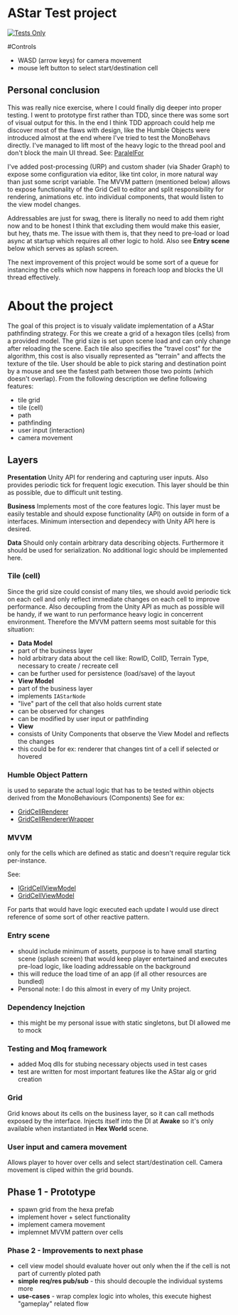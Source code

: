 # AStar Test project
[![Tests Only](https://github.com/martin-obert/a-star-test/actions/workflows/run_tests.yml/badge.svg?event=push)](https://github.com/martin-obert/a-star-test/actions/workflows/run_tests.yml)

#Controls
- WASD (arrow keys) for camera movement
- mouse left button to select start/destination cell

## Personal conclusion
This was really nice exercise, where I could finally dig deeper into proper testing. I went to prototype first rather than TDD, since there was some sort of visual output for this.
In the end I think TDD approach could help me discover most of the flaws with design, like the Humble Objects were introduced almost at the end where I've tried to test the MonoBehavs directly.
I've managed to lift most of the heavy logic to the thread pool and don't block the main UI thread. See: [ParalelFor](https://github.com/martin-obert/a-star-test/blob/35e579da3461ad2d9f75ea1712991ccbf3a377c0/AStartUnity/Assets/Scripts/Runtime/Grid/GridGenerator.cs#L21)

I've added post-processing (URP) and custom shader (via Shader Graph) to expose some configuration via editor, like tint color, in more natural way than just some script variable.
The MVVM pattern (mentioned below) allows to expose functionality of the Grid Cell to editor and split responsibility for rendering, animations etc. into individual components, that would listen to the view model changes.

Addressables are just for swag, there is literally no need to add them right now and to be honest I think that excluding them would make this easier, but hey, thats me. The issue with them is, that they need to pre-load or load async at startup which requires all other logic to hold. Also see **Entry scene** below which serves as splash screen.

The next improvement of this project would be some sort of a queue for instancing the cells which now happens in foreach loop and blocks the UI thread effectively.

# About the project

The goal of this project is to visualy validate implementation of a AStar pathfinding strategy. For this we create a grid of a hexagon tiles (cells) from a provided model. The grid size is set upon scene load and can only change after reloading the scene. Each tile also specifies the "travel cost" for the algorithm, this cost is also visually represented as "terrain" and affects the texture of the tile. User should be able to pick staring and destination point by a mouse and see the fastest path between those two points (which doesn't overlap).
From the following description we define following features:
- tile grid
- tile (cell)
- path
- pathfinding
- user input (interaction)
- camera movement


## Layers
**Presentation** Unity API for rendering and capturing user inputs. Also provides periodic tick for frequent logic execution. This layer should be thin as possible, due to difficult unit testing.

**Business** Implements most of the core features logic. This layer must be easily testable and should expose functionality (API) on outside in form of a interfaces. Minimum intersection and dependecy with Unity API here is desired.

**Data** Should only contain arbitrary data describing objects. Furthermore it should be used for serialization. No additional logic should be implemented here.

### Tile (cell)
Since the grid size could consist of many tiles, we should avoid periodic tick on each cell and only reflect immediate changes on each cell to improve performance. Also decoupling from the Unity API as much as possible will be handy, if we want to run performance heavy logic in concerrent environment.
Therefore the MVVM pattern seems most suitable for this situation:
- **Data Model**
 - part of the business layer
 - hold arbitrary data about the cell like: RowID, ColID, Terrain Type, necessary to create / recreate cell
 - can be further used for persistence (load/save) of the layout
- **View Model**
 - part of the business layer
 - implements `IAStarNode` 
 - "live" part of the cell that also holds current state
 - can be observed for changes
 - can be modified by user input or pathfinding
- **View**
 - consists of Unity Components that observe the View Model and reflects the changes
 - this could be for ex: renderer that changes tint of a cell if selected or hovered
 
### Humble Object Pattern
is used to separate the actual logic that has to be tested within objects derived from the MonoBehaviours (Components)
See for ex: 
- [GridCellRenderer](AStartUnity/Assets/Scripts/Runtime/Grid/Presenters/GridCellRenderer.cs)
- [GridCellRendererWrapper](AStartUnity/Assets/Scripts/Runtime/Grid/Presenters/GridCellRendererWrapper.cs)

### MVVM
only for the cells which are defined as static and doesn't require regular tick per-instance.

See: 
 - [IGridCellViewModel](AStartUnity/Assets/Scripts/Runtime/Grid/Data/IGridCellViewModel.cs)
 - [GridCellViewModel](AStartUnity/Assets/Scripts/Runtime/Grid/Data/GridCellViewModel.cs)

For parts that would have logic executed each update I would use direct reference of some sort of other reactive pattern.

### Entry scene
- should include minimum of assets, purpose is to have small starting scene (splash screen) that would keep player entertained and executes pre-load logic, like loading addressable on the background
- this will reduce the load time of an app (if all other resources are bundled)
- Personal note: I do this almost in every of my Unity project.

### Dependency Inejction
- this might be my personal issue with static singletons, but DI allowed me to mock 

### Testing and Moq framework
- added Moq dlls for stubing necessary objects used in test cases
- test are written for most important features like the AStar alg or grid creation

### Grid
Grid knows about its cells on the business layer, so it can call methods exposed by the interface.
Injects itself into the DI at **Awake** so it's only available when instantiated in **Hex World** scene.

### User input and camera movement
Allows player to hover over cells and select start/destination cell.
Camera movement is cliped within the grid bounds.

## Phase 1 - Prototype

- spawn grid from the hexa prefab
- implement hover + select functionality
- implement camera movement
- implemnet MVVM pattern over cells

### Phase 2 - Improvements to next phase

- cell view model should evaluate hover out only when the if the cell is not part of currently ploted path
- **simple req/res pub/sub** - this should decouple the individual systems more
- **use-cases** - wrap complex logic into wholes, this execute highest "gameplay" related flow
